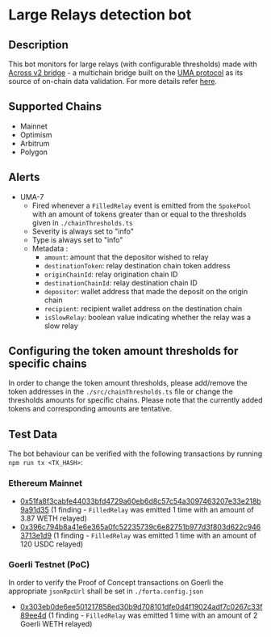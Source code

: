 # Large Relays detection bot

## Description

This bot monitors for large relays (with configurable thresholds) made with [Across v2 bridge](https://across.to/) - a multichain bridge built on the [UMA protocol](https://umaproject.org/) as its source of on-chain data validation. For more details refer [here](https://discourse.umaproject.org/t/forta-monitors-across-v2-request-for-proposals/1569).

## Supported Chains
- Mainnet
- Optimism
- Arbitrum
- Polygon
  
## Alerts

- UMA-7
  - Fired whenever a `FilledRelay` event is emitted from the `SpokePool` with an amount of tokens greater than or equal to the thresholds given in `./chainThresholds.ts`
  - Severity is always set to "info" 
  - Type is always set to "info"
  - Metadata :
      - `amount`: amount that the depositor wished to relay
      - `destinationToken`: relay destination chain token address
      - `originChainId`: relay origination chain ID
      - `destinationChainId`: relay destination chain ID
      - `depositor`: wallet address that made the deposit on the origin chain
      - `recipient`: recipient wallet address on the destination chain
      - `isSlowRelay`: boolean value indicating whether the relay was a slow relay

## Configuring the token amount thresholds for specific chains

In order to change the token amount thresholds, please add/remove the token addresses in the `./src/chainThresholds.ts` file or change the thresholds amounts for specific chains. Please note that the currently added tokens and corresponding amounts are tentative.

## Test Data

The bot behaviour can be verified with the following transactions by running `npm run tx <TX_HASH>`:

### Ethereum Mainnet
- [0x51fa8f3cabfe44033bfd4729a60eb6d8c57c54a3097463207e33e218b9a91d35](https://etherscan.io/tx/0x51fa8f3cabfe44033bfd4729a60eb6d8c57c54a3097463207e33e218b9a91d35) (1 finding - `FilledRelay` was emitted 1 time with an amount of 3.87 WETH relayed)
- [0x396c794b8a41e6e365a0fc52235739c6e82751b977d3f803d622c9463713e1d9](https://etherscan.io/tx/0x396c794b8a41e6e365a0fc52235739c6e82751b977d3f803d622c9463713e1d9) (1 finding - `FilledRelay` was emitted 1 time with an amount of 120 USDC relayed)

 ### Goerli Testnet (PoC)

In order to verify the Proof of Concept transactions on Goerli the appropriate `jsonRpcUrl` shall be set in `./forta.config.json`

- [0x303eb0de6ee501217858ed30b9d708101dfe0d4f19024adf7c0267c33f89ee4d](https://goerli.etherscan.io/tx/0x303eb0de6ee501217858ed30b9d708101dfe0d4f19024adf7c0267c33f89ee4d) (1 finding - `FilledRelay` was emitted 1 time with an amount of 2 Goerli WETH relayed)
